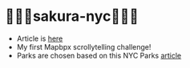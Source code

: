 # 🌸🌸🌸sakura-nyc🌸🌸🌸
- Article is [here](https://naokatoh.github.io/sakura-nyc/)
- My first Mapbpx scrollytelling challenge!
- Parks are chosen based on this NYC Parks [article](https://www.nycgovparks.org/highlights/best-parks-to-see-cherry-blossoms-in-new-york-city)
